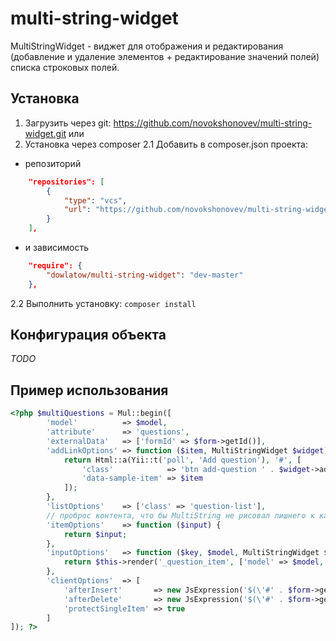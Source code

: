 # multi-string-widget

MultiStringWidget - виджет для отображения и редактирования (добавление и удаление элементов  + редактирование значений полей) списка строковых полей.

## Установка

1. Загрузить через git: https://github.com/novokshonovev/multi-string-widget.git
или 
2. Установка через composer 
2.1 Добавить в composer.json проекта:
* репозиторий 
```json
    "repositories": [
        {
            "type": "vcs",
            "url": "https://github.com/novokshonovev/multi-string-widget"
        }
    ],
```
* и зависимость
```json
    "require": {
        "dowlatow/multi-string-widget": "dev-master"
    },
```
2.2 Выполнить установку: ``composer install``


## Конфигурация объекта
*TODO*
## Пример использования
```php
<?php $multiQuestions = Mul::begin([
        'model'          => $model,
        'attribute'      => 'questions',
        'externalData'   => ['formId' => $form->getId()],
        'addLinkOptions' => function ($item, MultiStringWidget $widget) {
            return Html::a(Yii::t('poll', 'Add question'), '#', [
                'class'            => 'btn add-question ' . $widget->addLinkClass(),
                'data-sample-item' => $item
            ]);
        },
        'listOptions'    => ['class' => 'question-list'],
        // проброс контента, что бы MultiString не рисовал лишнего к кастомному "инпуту"
        'itemOptions'    => function ($input) {
            return $input;
        },
        'inputOptions'   => function ($key, $model, MultiStringWidget $widget) {
            return $this->render('_question_item', ['model' => $model, 'key' => $key, 'widget' => $widget]);
        },
        'clientOptions'  => [
            'afterInsert'       => new JsExpression('$(\'#' . $form->getId() . '\').editPollForm(\'getQuestionAfterInsert\')'),
            'afterDelete'       => new JsExpression('$(\'#' . $form->getId() . '\').editPollForm(\'getQuestionAfterDelete\')'),
            'protectSingleItem' => true
        ]
]); ?>
```